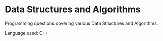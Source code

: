 # Data Structures and Algorithms
Programming questions covering various Data Structures and Algorithms.

Language used: C++
